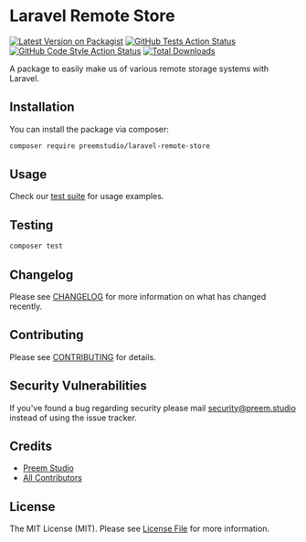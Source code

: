 # Laravel Remote Store

[![Latest Version on Packagist](https://img.shields.io/packagist/v/preemstudio/laravel-remote-store.svg?style=flat-square)](https://packagist.org/packages/preemstudio/laravel-remote-store)
[![GitHub Tests Action Status](https://img.shields.io/github/actions/workflow/status/preemstudio/laravel-remote-store/run-tests.yml?branch=main&label=tests&style=flat-square)](https://github.com/preemstudio/laravel-remote-store/actions?query=workflow%3Arun-tests+branch%3Amain)
[![GitHub Code Style Action Status](https://img.shields.io/github/actions/workflow/status/preemstudio/laravel-remote-store/fix-php-code-style-issues.yml?branch=main&label=code%20style&style=flat-square)](https://github.com/preemstudio/laravel-remote-store/actions?query=workflow%3A"Fix+PHP+code+style+issues"+branch%3Amain)
[![Total Downloads](https://img.shields.io/packagist/dt/preemstudio/laravel-remote-store.svg?style=flat-square)](https://packagist.org/packages/preemstudio/laravel-remote-store)

A package to easily make us of various remote storage systems with Laravel.

## Installation

You can install the package via composer:

```bash
composer require preemstudio/laravel-remote-store
```

## Usage

Check our [test suite](/tests) for usage examples.

## Testing

```bash
composer test
```

## Changelog

Please see [CHANGELOG](CHANGELOG.md) for more information on what has changed recently.

## Contributing

Please see [CONTRIBUTING](CONTRIBUTING.md) for details.

## Security Vulnerabilities

If you've found a bug regarding security please mail [security@preem.studio](mailto:security@preem.studio) instead of using the issue tracker.

## Credits

- [Preem Studio](https://github.com/PreemStudio)
- [All Contributors](../../contributors)

## License

The MIT License (MIT). Please see [License File](LICENSE.md) for more information.
